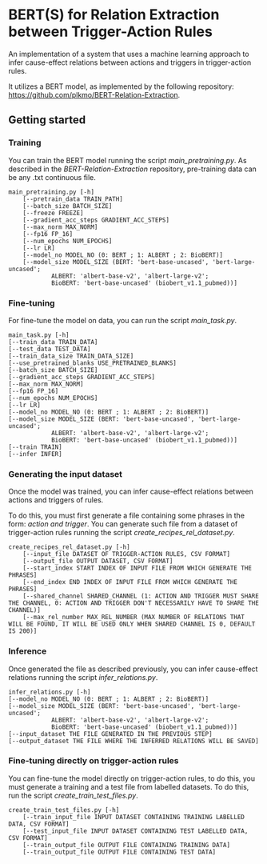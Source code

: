 # BERT(S) for Relation Extraction between Trigger-Action Rules

An implementation of a system that uses a machine learning approach to infer cause-effect relations between actions and triggers in trigger-action rules.

It utilizes a BERT model, as implemented by the following repository: https://github.com/plkmo/BERT-Relation-Extraction.

## Getting started

### Training

You can train the BERT model running the script *main_pretraining.py*. As described in the *BERT-Relation-Extraction* repository, pre-training data can be any .txt continuous file.

    main_pretraining.py [-h]
        [--pretrain_data TRAIN_PATH]
        [--batch_size BATCH_SIZE]
        [--freeze FREEZE]
        [--gradient_acc_steps GRADIENT_ACC_STEPS]
        [--max_norm MAX_NORM]
	    [--fp16 FP_16]  
	    [--num_epochs NUM_EPOCHS]
	    [--lr LR]
	    [--model_no MODEL_NO (0: BERT ; 1: ALBERT ; 2: BioBERT)]
        [--model_size MODEL_SIZE (BERT: 'bert-base-uncased', 'bert-large-uncased';   
				ALBERT: 'albert-base-v2', 'albert-large-v2';   
				BioBERT: 'bert-base-uncased' (biobert_v1.1_pubmed))]

### Fine-tuning

For fine-tune the model on data, you can run the script *main_task.py*.

    main_task.py [-h] 
	[--train_data TRAIN_DATA]
	[--test_data TEST_DATA]
    [--train_data_size TRAIN_DATA_SIZE]
	[--use_pretrained_blanks USE_PRETRAINED_BLANKS]
	[--batch_size BATCH_SIZE]
	[--gradient_acc_steps GRADIENT_ACC_STEPS]
	[--max_norm MAX_NORM]
	[--fp16 FP_16]  
	[--num_epochs NUM_EPOCHS]
	[--lr LR]
	[--model_no MODEL_NO (0: BERT ; 1: ALBERT ; 2: BioBERT)]  
	[--model_size MODEL_SIZE (BERT: 'bert-base-uncased', 'bert-large-uncased';   
				ALBERT: 'albert-base-v2', 'albert-large-v2';   
				BioBERT: 'bert-base-uncased' (biobert_v1.1_pubmed))]    
	[--train TRAIN]
	[--infer INFER]

### Generating the input dataset

Once the model was trained, you can infer cause-effect relations between actions and triggers of rules.

To do this, you must first generate a file containing some phrases in the form: *action and trigger*. You can generate such file from a dataset of trigger-action rules running the script *create_recipes_rel_dataset.py*.

    create_recipes_rel_dataset.py [-h]
        [--input_file DATASET OF TRIGGER-ACTION RULES, CSV FORMAT]
        [--output_file OUTPUT DATASET, CSV FORMAT]
        [--start_index START INDEX OF INPUT FILE FROM WHICH GENERATE THE PHRASES]
        [--end_index END INDEX OF INPUT FILE FROM WHICH GENERATE THE PHRASES]
        [--shared_channel SHARED_CHANNEL (1: ACTION AND TRIGGER MUST SHARE THE CHANNEL, 0: ACTION AND TRIGGER DON'T NECESSARILY HAVE TO SHARE THE CHANNEL)]
        [--max_rel_number MAX_REL_NUMBER (MAX NUMBER OF RELATIONS THAT WILL BE FOUND, IT WILL BE USED ONLY WHEN SHARED CHANNEL IS 0, DEFAULT IS 200)]
### Inference

Once generated the file as described previously, you can infer cause-effect relations running the script *infer_relations.py*.

    infer_relations.py [-h]
    [--model_no MODEL_NO (0: BERT ; 1: ALBERT ; 2: BioBERT)]
    [--model_size MODEL_SIZE (BERT: 'bert-base-uncased', 'bert-large-uncased';   
				ALBERT: 'albert-base-v2', 'albert-large-v2';   
				BioBERT: 'bert-base-uncased' (biobert_v1.1_pubmed))]
    [--input_dataset THE FILE GENERATED IN THE PREVIOUS STEP]
    [--output_dataset THE FILE WHERE THE INFERRED RELATIONS WILL BE SAVED]

### Fine-tuning directly on trigger-action rules

You can fine-tune the model directly on trigger-action rules, to do this, you must generate a training and a test file from labelled datasets. To do this, run the script *create_train_test_files.py*.

    create_train_test_files.py [-h]
        [--train_input_file INPUT DATASET CONTAINING TRAINING LABELLED DATA, CSV FORMAT]
        [--test_input_file INPUT DATASET CONTAINING TEST LABELLED DATA, CSV FORMAT]
        [--train_output_file OUTPUT FILE CONTAINING TRAINING DATA]
        [--train_output_file OUTPUT FILE CONTAINING TEST DATA]